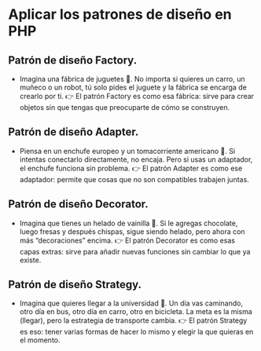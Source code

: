 # Aplicar los patrones de diseño en PHP

## Patrón de diseño Factory.
- Imagina una fábrica de juguetes 🎁.
No importa si quieres un carro, un muñeco o un robot, tú solo pides el juguete y la fábrica se encarga de crearlo por ti.
👉 El patrón Factory es como esa fábrica: sirve para crear objetos sin que tengas que preocuparte de cómo se construyen.
  
## Patrón de diseño Adapter.
- Piensa en un enchufe europeo y un tomacorriente americano 🔌.
Si intentas conectarlo directamente, no encaja. Pero si usas un adaptador, el enchufe funciona sin problema.
👉 El patrón Adapter es como ese adaptador: permite que cosas que no son compatibles trabajen juntas.
  
## Patrón de diseño Decorator.
- Imagina que tienes un helado de vainilla 🍦.
Si le agregas chocolate, luego fresas y después chispas, sigue siendo helado, pero ahora con más “decoraciones” encima.
👉 El patrón Decorator es como esas capas extras: sirve para añadir nuevas funciones sin cambiar lo que ya existe.

## Patrón de diseño Strategy.
- Imagina que quieres llegar a la universidad 🏫.
Un día vas caminando, otro día en bus, otro día en carro, otro en bicicleta.
La meta es la misma (llegar), pero la estrategia de transporte cambia.
👉 El patrón Strategy es eso: tener varias formas de hacer lo mismo y elegir la que quieras en el momento.
